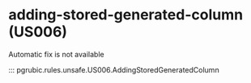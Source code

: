 # adding-stored-generated-column (US006)

Automatic fix is not available

::: pgrubic.rules.unsafe.US006.AddingStoredGeneratedColumn
